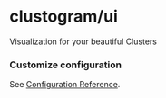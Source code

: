 # clustogram/ui
Visualization for your beautiful Clusters

### Customize configuration
See [Configuration Reference](https://cli.vuejs.org/config/).
